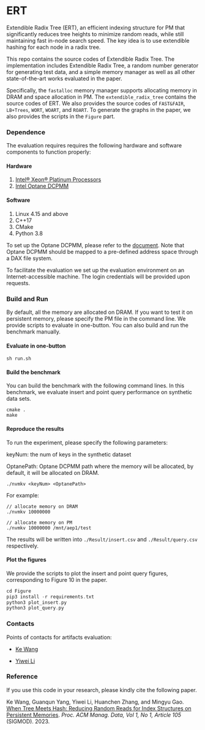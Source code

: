 # ERT

Extendible Radix Tree (ERT), an efficient indexing structure for PM that significantly reduces tree heights to minimize random reads, while still maintaining fast in-node search speed. The key idea is to use extendible hashing for each node in a radix tree. 

This repo contains the source codes of Extendible Radix Tree. The implementation includes Extendible Radix Tree, a random number generator for generating test data, and a simple memory manager as well as all other state-of-the-art works evaluated in the paper. 

Specifically, the `fastalloc` memory manager supports allocating memory in DRAM and space allocation in PM. 
The `extendible_radix_tree` contains the source codes of ERT. We also provides the source codes of `FAST&FAIR`, `LB+Trees`, `WORT`, `WOART`, and `ROART`.
To generate the graphs in the paper, we also provides the scripts in the `Figure` part.


### Dependence

The evaluation requires requires the following hardware and software components to function properly:

#### Hardware
1. [Intel® Xeon® Platinum Processors](https://www.intel.com/content/www/us/en/products/details/processors/xeon/scalable/platinum.html)
2. [Intel Optane DCPMM](https://www.intel.com/content/www/us/en/products/docs/memory-storage/optane-persistent-memory/overview.html)                                                                                                             

#### Software
1. Linux 4.15 and above
2. C++17
3. CMake
4. Python 3.8

To set up the Optane DCPMM, please refer to the [document](https://www.intel.com/content/www/us/en/developer/articles/guide/qsg-intro-to-provisioning-pmem.html).
Note that Optane DCPMM should be mapped to a pre-defined address space through a DAX file system.

To facilitate the evaluation we set up the evaluation environment on an Internet-accessible machine. The login credentials will be provided upon requests.

### Build and Run

By default, all the memory are allocated on DRAM. If you want to test it on persistent memory, please specify the PM file in the command line.
We provide scripts to evaluate in one-button. You can also build and run the benchmark manually.

#### Evaluate in one-button
```$xslt
sh run.sh
```

#### Build the benchmark
You can build the benchmark with the following command lines. In this benchmark, we evaluate insert and point query performance on synthetic data sets.
```
cmake .
make
```

#### Reproduce the results
To run the experiment, please specify the following parameters:

keyNum: the num of keys in the synthetic dataset

OptanePath: Optane DCPMM path where the memory will be allocated, by default, it will be allocated on DRAM.

```
./nvmkv <keyNum> <OptanePath>
```
For example:

```
// allocate memory on DRAM
./nvmkv 10000000

// allocate memory on PM
./nvmkv 10000000 /mnt/aep1/test
```

The results will be written into `./Result/insert.csv` and `./Result/query.csv` respectively.

#### Plot the figures

We provide the scripts to plot the insert and point query figures, corresponding to Figure 10 in the paper.
```asm
cd Figure
pip3 install -r requirements.txt
python3 plot_insert.py
python3 plot_query.py
```

### Contacts
Points of contacts for artifacts evaluation:

- [Ke Wang](https://skyelves.github.io/)

- [Yiwei Li](https://leepoly.com/about/)

### Reference

If you use this code in your research, please kindly cite the following paper.

Ke Wang, Guanqun Yang, Yiwei Li, Huanchen Zhang, and Mingyu Gao. [When Tree Meets Hash: Reducing Random Reads for Index Structures on Persistent Memories](https://dl.acm.org/doi/abs/10.1145/3588959). *Proc. ACM Manag. Data, Vol 1, No 1, Article 105* (SIGMOD). 2023.
